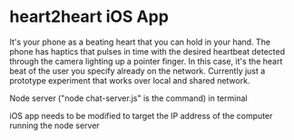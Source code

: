 # heart2heart iOS App

It's your phone as a beating heart that you can hold in your hand. 
The phone has haptics that pulses in time with the desired heartbeat detected through the camera lighting up a pointer finger.
In this case, it's the heart beat of the user you specify already on the network. Currently just a prototype experiment that works over local and shared network.

Node server ("node chat-server.js" is the command) in terminal

iOS app needs to be modified to target the IP address of the computer running the node server
